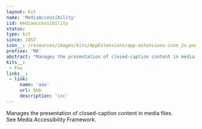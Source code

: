 ```yaml
---
layout: kit
name: 'MediaAccessibility'
iid: mediaaccessibility
status:
type: kit
since: iOS7
icon__: /resources/images/kits/AppExtensions/app-extensions-icon_2x.png
prefixe: 'MA'
abstract: "Manages the presentation of closed-caption content in media files. See Media Accessibility Framework."
kits__:
 - Foo
links__:
 - link:
     name: 'aaa'
     url: bbb
     description: 'ccc'
---
```


Manages the presentation of closed-caption content in media files. See Media Accessibility Framework.
